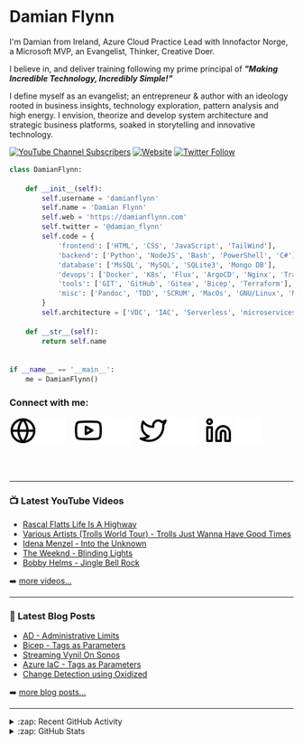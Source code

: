 # Damian Flynn

I'm Damian from Ireland, Azure Cloud Practice Lead with Innofactor Norge, a Microsoft MVP, an Evangelist, Thinker, Creative Doer.

I believe in, and deliver training following my prime principal of ***"Making Incredible Technology, Incredibly Simple!"***

I define myself as an evangelist; an entrepreneur & author with an ideology rooted in business insights, technology exploration, pattern analysis and high energy. I envision, theorize and develop system architecture and strategic business platforms, soaked in storytelling and innovative technology.


[![YouTube Channel Subscribers](https://img.shields.io/youtube/channel/subscribers/UCC-9OqE4nfLxDf-TonKqIRw?logo=youtube&logoColor=red&style=for-the-badge)][youtube]
[![Website](https://img.shields.io/website?label=damianflynn.com&style=for-the-badge&url=https%3A%2F%2Fdamianflynn.com)](https://damianflynn.com)
[![Twitter Follow](https://img.shields.io/twitter/follow/damian_flynn?color=1DA1F2&logo=twitter&style=for-the-badge)](https://twitter.com/intent/follow?original_referer=https%3A%2F%2Fgithub.com%2Fdamianflynn&screen_name=damian_flynn)

```python
class DamianFlynn:

    def __init__(self):
        self.username = 'damianflynn'
        self.name = 'Damian Flynn'
        self.web = 'https://damianflynn.com'
        self.twitter = '@damian_flynn'
        self.code = {
            'frontend': ['HTML', 'CSS', 'JavaScript', 'TailWind'],
            'backend': ['Python', 'NodeJS', 'Bash', 'PowerShell', 'C#'],
            'database': ['MsSQL', 'MySQL', 'SQLite3', 'Mongo DB'],
            'devops': ['Docker', 'K8s', 'Flux', 'ArgoCD', 'Nginx', 'Traefik', 'GitHub Actions', 'Azure', 'Pipeline'],
            'tools': ['GIT', 'GitHub', 'Gitea', 'Bicep', 'Terraform'],
            'misc': ['Pandoc', 'TDD', 'SCRUM', 'MacOs', 'GNU/Linux', 'MVP']
        }
        self.architecture = ['VDC', 'IAC', 'Serverless', 'microservices', 'dapr']

    def __str__(self):
        return self.name


if __name__ == '__main__':
    me = DamianFlynn()

```

### Connect with me:

[![website](./img/globe-light.svg)](https://damianflynn.com#gh-light-mode-only)
[![website](./img/globe-dark.svg)](https://damianflynn.com#gh-dark-mode-only)
&nbsp;&nbsp;
[![website](./img/youtube-light.svg)](https://youtube.com/damianflynnmvp#gh-light-mode-only)
[![website](./img/youtube-dark.svg)](https://youtube.com/damianflynnmvp#gh-dark-mode-only)
&nbsp;&nbsp;
[![website](./img/twitter-light.svg)](https://twitter.com/damian_flynn#gh-light-mode-only)
[![website](./img/twitter-dark.svg)](https://twitter.com/damian_flynn#gh-dark-mode-only)
&nbsp;&nbsp;
[![website](./img/linkedin-light.svg)](https://ie.linkedin.com/in/damianflynn#gh-light-mode-only)
[![website](./img/linkedin-dark.svg)](https://ie.linkedin.com/in/damianflynngh-dark-mode-only)


<br />
<br />

---

### 📺 Latest YouTube Videos

<!-- YOUTUBE:START -->
- [Rascal Flatts   Life Is A Highway](https://www.youtube.com/watch?v=Ks5_wZcCjj0)
- [Various Artists &lpar;Trolls World Tour&rpar; - Trolls Just Wanna Have Good Times](https://www.youtube.com/watch?v=Cp7tQFuzJNI)
- [Idena Menzel - Into the Unknown](https://www.youtube.com/watch?v=jHnlfoERAV8)
- [The Weeknd  - Blinding Lights](https://www.youtube.com/watch?v=59maTrHtbUY)
- [Bobby Helms  - Jingle Bell Rock](https://www.youtube.com/watch?v=UvAQFguo8IU)
<!-- YOUTUBE:END -->

➡️ [more videos...](https://youtube.com/damianflynnmvp)

---

### 📕 Latest Blog Posts

<!-- BLOG-POST-LIST:START -->
- [AD - Administrative Limits](https://www.damianflynn.com/blog/2021-07-27-ad-administrative-limits/)
- [Bicep - Tags as Parameters](https://www.damianflynn.com/blog/2021-07-23-bicep-tags-as-parameters/)
- [Streaming Vynil On Sonos](https://www.damianflynn.com/blog/2021-02-21-usb-turntable-streaming/)
- [Azure IaC - Tags as Parameters](https://www.damianflynn.com/blog/2021-01-17-arm-tags-as-parameters/)
- [Change Detection using Oxidized](https://www.damianflynn.com/blog/2020-06-30-change-history-with-oxidized/)
<!-- BLOG-POST-LIST:END -->

➡️ [more blog posts...](https://damianflynn.com)

---

<details>
  <summary>:zap: Recent GitHub Activity</summary>
  
<!--START_SECTION:activity-->

<!--END_SECTION:activity-->

</details>

<details>
  <summary>:zap: GitHub Stats</summary>

  <img align="left" alt="My GitHub Stats" src="https://github-readme-stats.vercel.app/api?username=damianflynn&show_icons=true&hide_border=false&title_color=ff652f&icon_color=FFE400&bg_color=09131B&text_color=ffffff&border_color=0c1a25" />

</details>

[website]: https://damianflynn.info
[twitter]: https://twitter.com/damian_flynn
[youtube]: https://youtube.com/damianflynnmvp
[linkedin]: https://ie.linkedin.com/in/damianflynn

